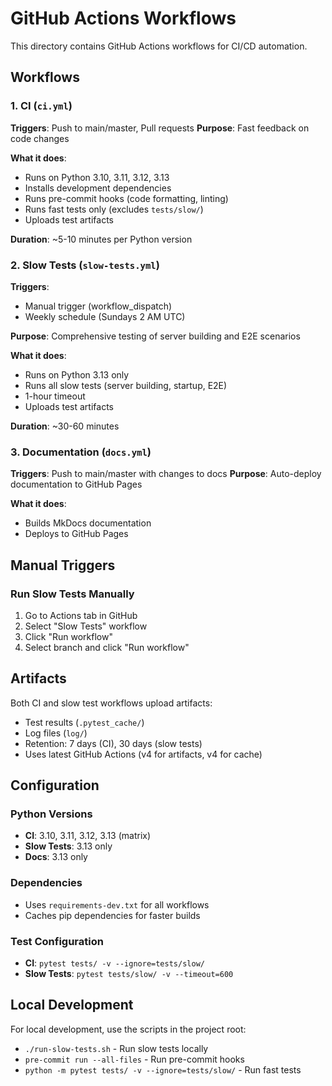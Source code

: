 # GitHub Actions Workflows

This directory contains GitHub Actions workflows for CI/CD automation.

## Workflows

### 1. CI (`ci.yml`)
**Triggers**: Push to main/master, Pull requests
**Purpose**: Fast feedback on code changes

**What it does**:
- Runs on Python 3.10, 3.11, 3.12, 3.13
- Installs development dependencies
- Runs pre-commit hooks (code formatting, linting)
- Runs fast tests only (excludes `tests/slow/`)
- Uploads test artifacts

**Duration**: ~5-10 minutes per Python version

### 2. Slow Tests (`slow-tests.yml`)
**Triggers**:
- Manual trigger (workflow_dispatch)
- Weekly schedule (Sundays 2 AM UTC)

**Purpose**: Comprehensive testing of server building and E2E scenarios

**What it does**:
- Runs on Python 3.13 only
- Runs all slow tests (server building, startup, E2E)
- 1-hour timeout
- Uploads test artifacts

**Duration**: ~30-60 minutes

### 3. Documentation (`docs.yml`)
**Triggers**: Push to main/master with changes to docs
**Purpose**: Auto-deploy documentation to GitHub Pages

**What it does**:
- Builds MkDocs documentation
- Deploys to GitHub Pages

## Manual Triggers

### Run Slow Tests Manually
1. Go to Actions tab in GitHub
2. Select "Slow Tests" workflow
3. Click "Run workflow"
4. Select branch and click "Run workflow"

## Artifacts

Both CI and slow test workflows upload artifacts:
- Test results (`.pytest_cache/`)
- Log files (`log/`)
- Retention: 7 days (CI), 30 days (slow tests)
- Uses latest GitHub Actions (v4 for artifacts, v4 for cache)

## Configuration

### Python Versions
- **CI**: 3.10, 3.11, 3.12, 3.13 (matrix)
- **Slow Tests**: 3.13 only
- **Docs**: 3.13 only

### Dependencies
- Uses `requirements-dev.txt` for all workflows
- Caches pip dependencies for faster builds

### Test Configuration
- **CI**: `pytest tests/ -v --ignore=tests/slow/`
- **Slow Tests**: `pytest tests/slow/ -v --timeout=600`

## Local Development

For local development, use the scripts in the project root:
- `./run-slow-tests.sh` - Run slow tests locally
- `pre-commit run --all-files` - Run pre-commit hooks
- `python -m pytest tests/ -v --ignore=tests/slow/` - Run fast tests
